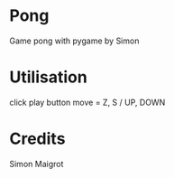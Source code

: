 # Pong
Game pong with pygame by Simon

# Utilisation
click play button
move = Z, S / UP, DOWN

# Credits
Simon Maigrot
